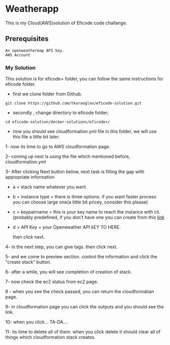 # Weatherapp

This is my Cloud(AWS)solution of Eficode code challange.

## Prerequisites

    An openweathermap API key.
    AWS Account

### My Solution

This solution is for eficode+ folder, you can follow the same instructions for eficode folder.

* first we clone folder from Github.

```
git clone https://github.com/tkaraoglan/eficode-solution.git
```
* secondly , change directory to eficode folder;
        
```
cd eficode-solution/docker-solutions/eficode+/
```

* now you should see cloudformation.yml file in this folder, we will use this file a little bit later.


1- now its time to go to AWS cloudformation page.


2- coming up next is using the file which mentioned before, cloudformation.yml

3- After clicking Next button below, next task is filling the gap with appropriate information

- a = stack name whatever you want
- b = instance type = there is three options. if you want faster process you can choose large one(a little bit pricey, consider this please)
- c = keypairname = this is your key name to reach the instance with cli.(probably predefined, if you don't have one you can create from this [link](https://docs.aws.amazon.com/AWSEC2/latest/UserGuide/ec2-key-pairs.html)
- d = API Key = your Openweather API kEY TO HERE.


    
   then click next.


4- in the next step, you can give tags. then click next.


5- and we come to preview section. control the information and click the "create stack" button.

6- after a while, you will see completion of creation of stack.

7- now check the ec2 status from ec2 page.

8 - when you see the check passed, you can return the cloudformatian page.

9- in cloudformation page you can click the outputs and you should see the link. 

10- when you click... TA-DA....

11- its time to delete all of them. when you click delete it should clear all of things which cloudformation stack creates.
    

